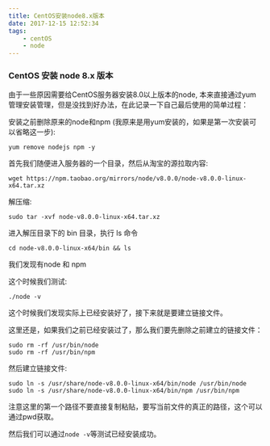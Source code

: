 ```yaml
---
title: CentOS安装node8.x版本
date: 2017-12-15 12:52:34
tags:
    - centOS
    - node
---
```

### CentOS 安装 node 8.x 版本

由于一些原因需要给CentOS服务器安装8.0以上版本的node, 本来直接通过yum管理安装管理，但是没找到好办法，在此记录一下自己最后使用的简单过程：

安装之前删除原来的node和npm (我原来是用yum安装的，如果是第一次安装可以省略这一步):

```
yum remove nodejs npm -y
```

首先我们随便进入服务器的一个目录，然后从淘宝的源拉取内容:

```
wget https://npm.taobao.org/mirrors/node/v8.0.0/node-v8.0.0-linux-x64.tar.xz 
```

解压缩:

```
sudo tar -xvf node-v8.0.0-linux-x64.tar.xz 
```

进入解压目录下的 bin 目录，执行 ls 命令

```
cd node-v8.0.0-linux-x64/bin && ls 
```

我们发现有node 和 npm

这个时候我们测试:

```
./node -v
```

这个时候我们发现实际上已经安装好了，接下来就是要建立链接文件。

这里还是，如果我们之前已经安装过了，那么我们要先删除之前建立的链接文件：

```
sudo rm -rf /usr/bin/node
sudo rm -rf /usr/bin/npm
```

然后建立链接文件:

```
sudo ln -s /usr/share/node-v8.0.0-linux-x64/bin/node /usr/bin/node
sudo ln -s /usr/share/node-v8.0.0-linux-x64/bin/npm /usr/bin/npm
```

注意这里的第一个路径不要直接复制粘贴，要写当前文件的真正的路径，这个可以通过pwd获取。

然后我们可以通过`node -v`等测试已经安装成功。
